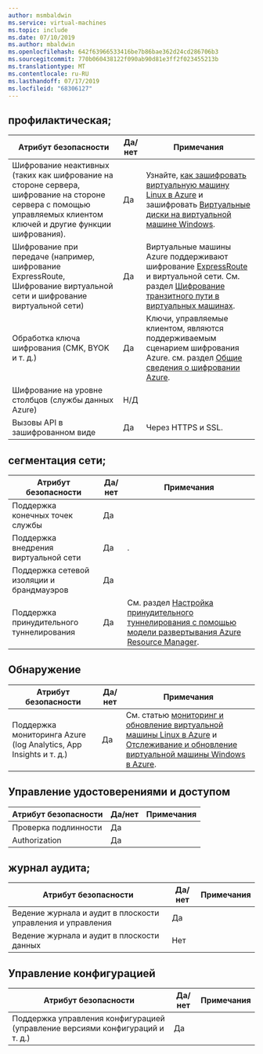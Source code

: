 ```yaml
---
author: msmbaldwin
ms.service: virtual-machines
ms.topic: include
ms.date: 07/10/2019
ms.author: mbaldwin
ms.openlocfilehash: 642f63966533416be7b86bae362d24cd286706b3
ms.sourcegitcommit: 770b060438122f090ab90d81e3ff2f023455213b
ms.translationtype: MT
ms.contentlocale: ru-RU
ms.lasthandoff: 07/17/2019
ms.locfileid: "68306127"
---
```

## <a name="preventative"></a>профилактическая;

| Атрибут безопасности | Да/нет | Примечания |
|---|---|--|
| Шифрование неактивных (таких как шифрование на стороне сервера, шифрование на стороне сервера с помощью управляемых клиентом ключей и другие функции шифрования). | Да | Узнайте, [как зашифровать виртуальную машину Linux в Azure](/azure/virtual-machines/linux/encrypt-disks) и зашифровать [Виртуальные диски на виртуальной машине Windows](/azure/virtual-machines/windows/encrypt-disks). |
| Шифрование при передаче (например, шифрование ExpressRoute, Шифрование виртуальной сети и шифрование виртуальной сети)| Да | Виртуальные машины Azure поддерживают шифрование [ExpressRoute](/azure/expressroute) и виртуальной сети. См. раздел [Шифрование транзитного пути в виртуальных машинах](/azure/security/security-azure-encryption-overview#in-transit-encryption-in-vms). |
| Обработка ключа шифрования (CMK, BYOK и т. д.)| Да | Ключи, управляемые клиентом, являются поддерживаемым сценарием шифрования Azure. см. раздел [Общие сведения о шифровании Azure](/azure/security/security-azure-encryption-overview#in-transit-encryption-in-vms).|
| Шифрование на уровне столбцов (службы данных Azure)| Н/Д | |
| Вызовы API в зашифрованном виде| Да | Через HTTPS и SSL. |

## <a name="network-segmentation"></a>сегментация сети;

| Атрибут безопасности | Да/нет | Примечания |
|---|---|--|
| Поддержка конечных точек службы| Да | |
| Поддержка внедрения виртуальной сети| Да | . |
| Поддержка сетевой изоляции и брандмауэров| Да |  |
| Поддержка принудительного туннелирования| Да | См. раздел [Настройка принудительного туннелирования с помощью модели развертывания Azure Resource Manager](/azure/vpn-gateway/vpn-gateway-forced-tunneling-rm). |

## <a name="detection"></a>Обнаружение

| Атрибут безопасности | Да/нет | Примечания|
|---|---|--|
| Поддержка мониторинга Azure (log Analytics, App Insights и т. д.)| Да | См. статью [мониторинг и обновление виртуальной машины Linux в Azure](/azure/virtual-machines/linux/tutorial-monitoring) и [Отслеживание и обновление виртуальной машины Windows в Azure](/azure/virtual-machines/windows/tutorial-monitoring). |

## <a name="identity-and-access-management"></a>Управление удостоверениями и доступом

| Атрибут безопасности | Да/нет | Примечания|
|---|---|--|
| Проверка подлинности| Да |  |
| Authorization| Да |  |


## <a name="audit-trail"></a>журнал аудита;

| Атрибут безопасности | Да/нет | Примечания|
|---|---|--|
| Ведение журнала и аудит в плоскости управления и управления| Да |  |
| Ведение журнала и аудит в плоскости данных | Нет |  |

## <a name="configuration-management"></a>Управление конфигурацией

| Атрибут безопасности | Да/нет | Примечания|
|---|---|--|
| Поддержка управления конфигурацией (управление версиями конфигураций и т. д.)| Да |  | 

